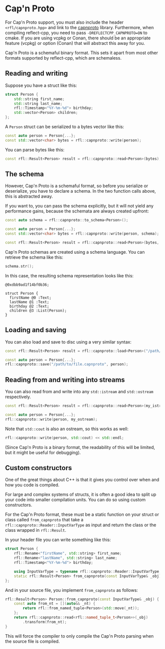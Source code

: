 # Cap'n Proto 

For Cap'n Proto support, you must also include the header `<rfl/capnproto.hpp>` and link to the [capnproto](https://capnproto.org) library.
Furthermore, when compiling reflect-cpp, you need to pass `-DREFLECTCPP_CAPNPROTO=ON` to cmake. If you are using vcpkg or Conan, there
should be an appropriate feature (vcpkg) or option (Conan) that will abstract this away for you.

Cap'n Proto is a schemaful binary format. This sets it apart from most other formats supported by reflect-cpp, which are schemaless.

## Reading and writing

Suppose you have a struct like this:

```cpp
struct Person {
    std::string first_name;
    std::string last_name;
    rfl::Timestamp<"%Y-%m-%d"> birthday;
    std::vector<Person> children;
};
```

A `Person` struct can be serialized to a bytes vector like this:

```cpp
const auto person = Person{...};
const std::vector<char> bytes = rfl::capnproto::write(person);
```

You can parse bytes like this:

```cpp
const rfl::Result<Person> result = rfl::capnproto::read<Person>(bytes);
```

## The schema

However, Cap'n Proto is a schemaful format, so before you serialize or
deserialize, you have to declare a schema. In the two function calls
above, this is abstracted away.

If you want to, you can pass the schema explicitly, but it will not
yield any performance gains, because the schemata are always created
upfront:

```cpp
const auto schema = rfl::capnproto::to_schema<Person>();

const auto person = Person{...};
const std::vector<char> bytes = rfl::capnproto::write(person, schema);

const rfl::Result<Person> result = rfl::capnproto::read<Person>(bytes, schema);
```

Cap'n Proto schemas are created using a schema language. You can
retrieve the schema like this:

```cpp
schema.str();
```

In this case, the resulting schema representation looks like this:

```
@0xdbb9ad1f14bf0b36;

struct Person {
  firstName @0 :Text;
  lastName @1 :Text;
  birthday @2 :Text;
  children @3 :List(Person);
}
```

## Loading and saving

You can also load and save to disc using a very similar syntax:

```cpp
const rfl::Result<Person> result = rfl::capnproto::load<Person>("/path/to/file.capnproto");

const auto person = Person{...};
rfl::capnproto::save("/path/to/file.capnproto", person);
```

## Reading from and writing into streams

You can also read from and write into any `std::istream` and `std::ostream` respectively.

```cpp
const rfl::Result<Person> result = rfl::capnproto::read<Person>(my_istream);

const auto person = Person{...};
rfl::capnproto::write(person, my_ostream);
```

Note that `std::cout` is also an ostream, so this works as well:

```cpp
rfl::capnproto::write(person, std::cout) << std::endl;
```

(Since Cap'n Proto is a binary format, the readability of this will be limited, but it might be useful for debugging).

## Custom constructors

One of the great things about C++ is that it gives you control over
when and how you code is compiled.

For large and complex systems of structs, it is often a good idea to split up
your code into smaller compilation units. You can do so using custom constructors.

For the Cap'n Proto format, these must be a static function on your struct or class called
`from_capnproto` that take a `rfl::capnproto::Reader::InputVarType` as input and return
the class or the class wrapped in `rfl::Result`.

In your header file you can write something like this:

```cpp
struct Person {
    rfl::Rename<"firstName", std::string> first_name;
    rfl::Rename<"lastName", std::string> last_name;
    rfl::Timestamp<"%Y-%m-%d"> birthday;

    using InputVarType = typename rfl::capnproto::Reader::InputVarType;
    static rfl::Result<Person> from_capnproto(const InputVarType& _obj);
};
```

And in your source file, you implement `from_capnproto` as follows:

```cpp
rfl::Result<Person> Person::from_capnproto(const InputVarType& _obj) {
    const auto from_nt = [](auto&& _nt) {
        return rfl::from_named_tuple<Person>(std::move(_nt));
    };
    return rfl::capnproto::read<rfl::named_tuple_t<Person>>(_obj)
        .transform(from_nt);
}
```

This will force the compiler to only compile the Cap'n Proto parsing when the source file is compiled.
